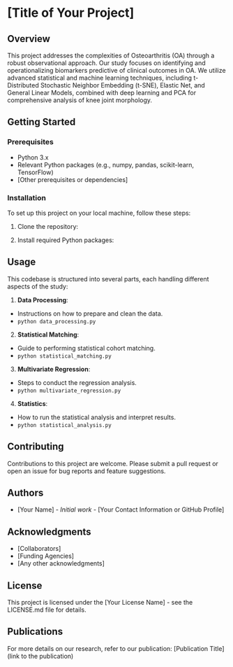 # [Title of Your Project]

## Overview
This project addresses the complexities of Osteoarthritis (OA) through a robust observational approach. Our study focuses on identifying and operationalizing biomarkers predictive of clinical outcomes in OA. We utilize advanced statistical and machine learning techniques, including t-Distributed Stochastic Neighbor Embedding (t-SNE), Elastic Net, and General Linear Models, combined with deep learning and PCA for comprehensive analysis of knee joint morphology.

## Getting Started

### Prerequisites
- Python 3.x
- Relevant Python packages (e.g., numpy, pandas, scikit-learn, TensorFlow)
- [Other prerequisites or dependencies]

### Installation
To set up this project on your local machine, follow these steps:
1. Clone the repository:

2. Install required Python packages:

## Usage
This codebase is structured into several parts, each handling different aspects of the study:

1. **Data Processing**:
- Instructions on how to prepare and clean the data.
- `python data_processing.py`

2. **Statistical Matching**:
- Guide to performing statistical cohort matching.
- `python statistical_matching.py`

3. **Multivariate Regression**:
- Steps to conduct the regression analysis.
- `python multivariate_regression.py`

4. **Statistics**:
- How to run the statistical analysis and interpret results.
- `python statistical_analysis.py`

## Contributing
Contributions to this project are welcome. Please submit a pull request or open an issue for bug reports and feature suggestions.

## Authors
- [Your Name] - *Initial work* - [Your Contact Information or GitHub Profile]

## Acknowledgments
- [Collaborators]
- [Funding Agencies]
- [Any other acknowledgments]

## License
This project is licensed under the [Your License Name] - see the LICENSE.md file for details.

## Publications
For more details on our research, refer to our publication: [Publication Title](link to the publication)

